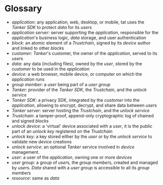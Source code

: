 # Glossary

- *application*: any application, web, desktop, or mobile, tat uses the *Tanker SDK* to protect *data* for its *user*s
- *application server*: server supporting the *application*, responsible for the *application*'s business logic, *data* storage, and user authentication
- *block*: an atomic element of a *Trustchain*, signed by its *device* author and linked to other *block*s
- *customer*: *Tanker*'s customer, the owner of the *application*, served to its *user*s
- *data*: any data (including files), owned by the *user*, stored by the *customer* to be used in the *application*
- *device*: a web browser, mobile device, or computer on which the *application* runs
- *group member*: a *user* being part of a *user group*
- *Tanker*: provider of the *Tanker SDK*, the *Trustchain*, and the *unlock service*
- *Tanker SDK*: a privacy SDK, integrated by the *customer* into the *application*, allowing to encrypt, decrypt, and share data between *user*s
- *Tanker server*: server hosting the *Trustchain*, and the *unlock service*
- *Trustchain*: a tamper-proof, append-only cryptographic log of chained and signed *block*s
- *unlock device*: a 'virtual' device associated with a *user*, it is the public part of an *unlock key* registered on the *Trustchain*
- *unlock key*: a key stored either by the *user* or by the *unlock service* to validate new *device* creations
- *unlock service*: an optional *Tanker* service involved in *device* management.
- *user*: a user of the *application*, owning one or more *device*s
- *user group*: a group of *user*s, the *group member*s, created and managed by *user*s. *Data* shared with a *user group* is accessible to all its *group member*s
- *resource*: same as *data*
